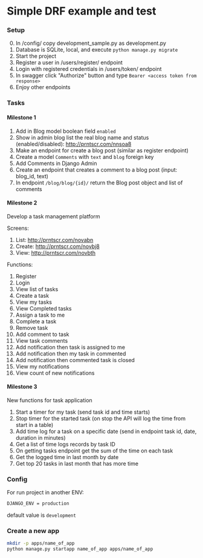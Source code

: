 # Simple DRF example and test

### Setup

0. In /config/ copy development_sample.py as development.py
1. Database is SQLite, local, and execute ```python manage.py migrate```
2. Start the project
3. Register a user in /users/register/ endpoint
4. Login with registered credentials in /users/token/ endpoint
5. In swagger click "Authorize" button and type ```Bearer <access token from response>```
6. Enjoy other endpoints

### Tasks

#### Milestone 1

1. Add in Blog model boolean field ```enabled```
2. Show in admin blog list the real blog name and status (enabled/disabled): http://prntscr.com/nnsoa8
3. Make an endpoint for create a blog post (similar as register endpoint)
4. Create a model ```Comments``` with ```text``` and ```blog``` foreign key
5. Add Comments in Django Admin
6. Create an endpoint that creates a comment to a blog post (input: blog_id, text)
7. In endpoint ```/blog/blog/{id}/``` return the Blog post object and list of comments

#### Milestone 2

Develop a task management platform

Screens:
1. List: http://prntscr.com/novabn
2. Create: http://prntscr.com/novbj8
3. View: http://prntscr.com/novbth

Functions:
1. Register
2. Login
3. View list of tasks
4. Create a task
5. View my tasks
6. View Completed tasks
7. Assign a task to me
8. Complete a task
9. Remove task
10. Add comment to task
11. View task comments
12. Add notification then task is assigned to me
13. Add notification then my task in commented
14. Add notification then commented task is closed
15. View my notifications
16. View count of new notifications

#### Milestone 3

New functions for task application

1. Start a timer for my task (send task id and time starts)
2. Stop timer for the started task (on stop the API will log the time from start in a table)
3. Add time log for a task on a specific date (send in endpoint task id, date, duration in minutes)
3. Get a list of time logs records by task ID
4. On getting tasks endpoint get the sum of the time on each task
5. Get the logged time in last month by date
6. Get top 20 tasks in last month that has more time


### Config

For run project in another ENV:

```bash
DJANGO_ENV = production
```

default value is ```development```


### Create a new app

```bash
mkdir -p apps/name_of_app
python manage.py startapp name_of_app apps/name_of_app
```

